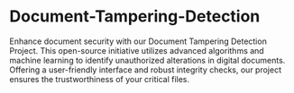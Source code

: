 # Document-Tampering-Detection
Enhance document security with our Document Tampering Detection Project. This open-source initiative utilizes advanced algorithms and machine learning to identify unauthorized alterations in digital documents. Offering a user-friendly interface and robust integrity checks, our project ensures the trustworthiness of your critical files. 
